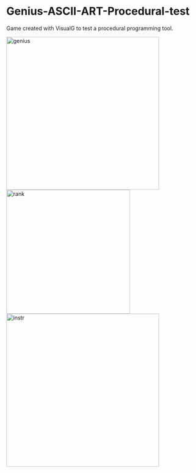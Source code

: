 # Genius-ASCII-ART-Procedural-test
Game created with VisualG to test a procedural programming tool.

<img width="400" alt="genius" src="https://user-images.githubusercontent.com/54703843/90325146-7022e680-df4e-11ea-80bb-273c39fa4a22.png">
<img width="324" alt="rank" src="https://user-images.githubusercontent.com/54703843/90325537-3b655e00-df53-11ea-86de-34b49afb9972.png">
<img width="400" alt="instr" src="https://user-images.githubusercontent.com/54703843/90325538-3c968b00-df53-11ea-894c-d6266768cc6e.png">
